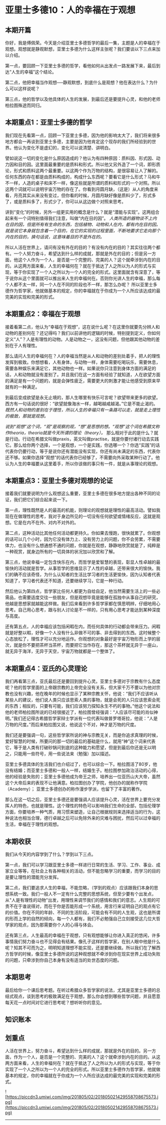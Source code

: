 # 亚里士多德10：人的幸福在于观想

## 本期开篇

你好，我是傅佩荣。今天是介绍亚里士多德哲学的最后一集，主题是人的幸福在于观想。观想就是静观默想，亚里士多德为什么这样主张呢？我们要谈以下三点来加以介绍。

第一点，要回顾一下亚里士多德的哲学，看他如何从出发点一路发展下来，最后到达“人生的幸福”这个结论。

第二点，他把幸福当作观想──静观默想，到底什么是观想？他在表达什么？为什么可以这样说呢？

第三点，他的哲学以及他具体的人生的发展，到最后还是要提升心灵，和他的老师柏拉图殊途而同归。

## 本期重点1：亚里士多德的哲学

我们现在先看第一点，回顾一下亚里士多德，因为他的影响太大了，我们将来很多地方都会一再谈到亚里士多德，主要是因为他肯定这个现存的我们所经验到的世界。他认为变化不是虚幻的，变化可以说清楚、讲明白。

譬如说这一切的变化是什么原因造成的？他认为有四种原因：质料因、形式因、动力因和目的因。这里面最重要的是质料和形式。所以他又另外造了一个词，即形质论，形式和质料这两个最重要。以这两个作为万物的结构，是很容易让人了解的。任何东西的存在都是由质料构成的，构成什么东西呢？要看它是什么形式？马和牛不一样，人造的桌子和床不一样，像这些就是所谓的质料和形式的一个对照。所以这两个词就可以说明宇宙万物的存在了。你看到月圆月缺，（这是）从人的角度来看，月亮其实从来没有变过，但你看的时候，月圆月缺好像是质料少了，形式多了，或是质料多了，形式少了，你可以从这边做个对照来思考。

讲到“变化”的时候，另外一组更实用的概念是什么？就是“潜能与实现”。这两组合起来有一个词特别值得我们注意，叫做“内在目的因”。 *人类所造的器物谈不上内在目的因，但是所有有生命的东西，包括植物、动物和人在内，都有内在目的因。就是说它本身就包含着一个目的，在它的实现的过程里面，不断地要求它走向那个内在的目的，换句话说，这意味着目的不是外在的。*

所以人活在世界上，请问有没有外在的目的？有没有内在的目的？其实往往两个都有。一个人努力奋斗，希望达到什么样的成就，那就是外在的目的；但是另一方面，他这个人作为一个人，是否是一个完整的、完美的人？这个就牵涉到内在的目的。从这两方面来看，人生的幸福何在？就在于抵达了人之所以为人的形式与实现，等于你实现了一个人之所以为一个人的完全的形式。这里面就含有深意了，等于说你从这个里面就可以推出来人生的幸福何在。否则你光讲人生的幸福，那么每个人都不太一样，同一个人在不同的阶段也不一样，那怎么办呢？ 所以亚里士多德作为哲学家，他就做基本的规定，你的幸福就在于你成为一个人所应该达成的最完美的实现和完美的形式。

## 本期重点2：幸福在于观想

接着看第二点，他认为“幸福在于观想”，这在说什么呢？在这里你就要先分辨人和动物的差别何在？还记得吗？我们以前讲他的逻辑的时候，特别提到定义，你如何定义“人”？人是有理性的动物。人是动物之一，这没有问题，但他跟其他动物的差别在于人有理性。

那么请问人生的幸福何在？人的幸福当然是从人和动物的差别处着手，把人的理性发挥到极致。你想想看，人有身体，与动物一样，身体需要吃喝玩乐，需要休息，需要各种娱乐来满足它，其他动物也一样。如果说你只注意到身体方面的满足的话，人和动物就没有差别了。并且我们在这一方面有经验了就知道，人在欲望方面的满足是有一个问题的，就是会弹性疲乏，需要更大的刺激才能让他感受到原来早就有的一种满足。

到最后变成欲望是永无止境的，那人生哪里有快乐可言呢？欲望带来更多的欲望。西方有一句话说的很好：“欲望就像海水一样，越喝越咸越渴。”它是不能止渴的。 *既然人和动物的差别在于理性，所以人生的幸福只有一条路可以走，就是走上理性的极致，那就是观想。*

 *说到“观想”这个词，“观”是观察的观，“想”是思想的想。“观想”这个词在希腊文称作theoria，theoria就是今天所谓的理论（theory）。* 那么相对于此的是什么？就是行动。行动在希腊文叫做praxis，英文叫做practise，就是你要付诸行动去实践它。那么给你两个选择，一个是观想，一个是实践，你选哪一个？你选“实践”的话代表你仍要行动，等于是说你还有潜能没有实现，你还有尚未满足的东西，代表你还不够。如果你选择“观想”的话代表你已经够了，不需要向外采取某种行动了。他认为人生的幸福要从这里着手，所以你该做的事只有一件，就是从事理论的观想。

## 本期重点3：亚里士多德对观想的论证

接着我们就要说明为什么观想这么重要，亚里士多德在很多地方提出各种不同的论证，我们把它们综合起来说一下。

第一点，理性既然是人的最高的机能，则理论的观想就是理性的最高活动。譬如我现在在做理性的思考，我对于身边所见的一切没有任何欲望或情绪反应，这就是观想。它是在内不在外、对内不对外的。

第二点，这种活动比其他任何活动都更持久。你如果去慢跑，很快就累了。你观想的话可以几个小时，因为它没有体力上、没有劳力上的问题，你不会劳累，不需要体力，也没有什么想通想不通的问题，你就是在观想，静静地欣赏就是了，纯粹是一种观赏，就身边所有的一切具体的状况加以欣赏和了解。

第三点，他说幸福一定包含快乐在内，而哲学是爱智慧的表现，彰显人性卓越的最愉快的活动就是哲学。从事哲学的思维显示了人性的卓越，还带来很大的愉快。我们的确不应该奇怪，为什么认知者的生活比学习者的生活更愉快，因为认知者代表知道了，学习者代表还不知道，还要继续学习，它是一种行动。

然后他认为第四点，哲学家比任何人都更为自给自足，他当然需要生活上的一些必需品，也需要适度交往一些朋友，但是观想毕竟是能够在孤独中从事自己的研究，他越是思想家就越能这样做。我们后来看到许多哲学家都在慎思明辨，仔细地用心思考。自己用心思考，跟与别人讨论是不一样的，只有用心思考才能达到某种深度与高度。

还有第五点，人的幸福应该包括闲暇在内，而任何具体的行动都会带来压力。闲暇就是好整以暇，好像一个人没有什么非做不可的事、非去得到的东西。这时候整个心态放松了，理性才可以充分地运作。你观想的对象最好是宇宙万物形而上学的层次，就是你不要把茶杯当茶杯，而要把它当作存在，那这个茶杯就无异于一座山，就无异于海洋，无异于天空，宇宙万物就都是一个整体了。

## 本期重点4：亚氏的心灵理论

我们再看第三点，亚氏最后还是要回到提升心灵。亚里士多德对于宗教有什么态度呢？他的哲学里面的上帝跟宗教的上帝完全没有关系，但大家千万不要以为他对宗教也没有兴趣，他在晚年的时候也显示了某种宗教关怀，他说：“我们不应该听从某些人的建议，他们说人类只应该思索人类的事物，就是会死的人只应该思索会死的东西；相反的，只要有可能，我们应该努力探知永生不朽的事物。”他这个说法和他的老师柏拉图所说的已经很接近了，柏拉图曾经强调：“人应该尽可能的肖似神明。”我们还记得古希腊哲学家辩士学派有一位代表叫做普罗塔哥拉，他说：“人是万物的尺度。”而后来柏拉图又说，他说这个不对，神才是万物的尺度。

我们还是要强调一句，这些哲学家所说的神与宗教无关，而是你追求真理的时候，爱好智慧的时候，所要问的那一切的最后的基础是什么，就用“神”这个词来代表它，等于是人类有打破砂锅问到底的这种能力和愿望，但是到最后你还是无以明之，只能用一些符号，用一些说法来（勉强）加以描述。

亚里士多德具体的生活我们也介绍过了，也可以综合一下。柏拉图活了80岁，他没有结婚；而亚里士多德和一般人一样，结婚生子。柏拉图参加政治活动的心得，他的经验是失败的；亚里士多德他成为帝王之师，培养出一位亚历山大大帝，虽然这个大帝后来的表现不让他满意。柏拉图创办了学院，他创办的就称作学院（Academy）； 亚里士多德创办的称作漫步学派，也留下了丰富的著作。

那么在这一切之后，亚里士多德还是要强调人应该提升心灵，活在世界上要充分发挥人的特色，也就是理性。这个理性的特色可以影响我们生命的全部，包括伦理学方面，你要培养一种气质，用习惯来塑造，让自己根据规则来选择适当的行为，这种说法也相当合理，德行卓越之后可以免除外来的灾难与困扰，然后可以过幸福的生活，幸福在于理性的观想。

## 本期收获

我们从今天的内容学到了什么？学到以下三点。

第一点，我们可以学习跟亚里士多德一样进行日常的生活、学习、工作、事业、成家立业等等，在社会上有各种相关的活动，但不能忽略学习的重要，而学习的目的是要让理性的潜能充分发挥。

第二点，我们要追求人生的幸福，不能忽略，（学到的观点）应该跟我们本身的思想系统一致。我们一般人不一定有什么完整的思想系统，但至少要有个出发点，从"人是有理性的动物"出发，用理性来调节我们的感情和我们的意志。人生观的可贵不在于谁说得对，而在于你是否能形成一个系统，用言行来证明自己的观点有它的价值。你在不同的年龄、不同的生活阶段，可能会有不同的人生观，这也是所谓的形而上学的自然的倾向，每一个人都有，我们不必勉强自己立刻接受这几位大哲学家的观点，因为那需要你个人的心得与体会。

还有第三点，人生最高的幸福在于观想，只有观想能够让你进入真正的悠闲，许多事情我们努力奋斗也不见得会有结果。像孔子这样的哲学家，在别人眼中他是什么呢？知其不可而为之，明明知道理想不能实现，还是要继续做。所以我们在了解西方哲学的时候，像亚里士多德所说的这种观想就不牵涉到你在现实世界上成功失败的问题，只牵涉到你自己本身有没有适当的处世态度的问题。

## 本期思考

最后给你一个课后思考题。在听过希腊众多哲学家的说法，尤其是亚里士多德的总结式观点，谈到思考的极致满足在于观想，那么你会想到哪些哲学问题，并且愿意每天花一点时间对它进行思考呢？想听听你的意见。

## 知识账本

## 划重点

人活在世界上，努力奋斗，希望达到什么样的成就，那就是外在的目的。另一方面，作为一个人，是否是一个完整的、完美的人？这个就牵涉到内在的目的。从这两方面来看，人生的幸福何在？就在于抵达了人之所以为人的形式与实现，等于你实现了一个人之所以为一个人的完全的形式。所以亚里士多德作为哲学家，他就做基本的规定，你的幸福就在于你成为一个人所应该达成的最完美的实现和完美的形式。

![https://piccdn3.umiwi.com/img/201805/02/201805021429558708675573.jpg](https://piccdn3.umiwi.com/img/201805/02/201805021429558708675573.jpg)

---
